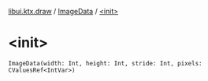[libui.ktx.draw](../index.md) / [ImageData](index.md) / [&lt;init&gt;](./-init-.md)

# &lt;init&gt;

`ImageData(width: Int, height: Int, stride: Int, pixels: CValuesRef<IntVar>)`